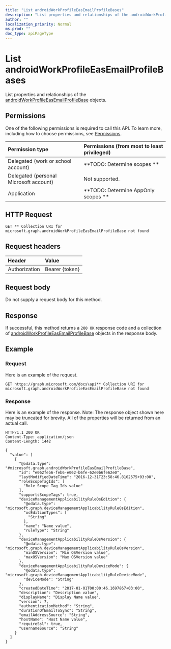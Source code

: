 ```yaml
---
title: "List androidWorkProfileEasEmailProfileBases"
description: "List properties and relationships of the androidWorkProfileEasEmailProfileBase objects."
author: ""
localization_priority: Normal
ms.prod: ""
doc_type: apiPageType
---
```


# List androidWorkProfileEasEmailProfileBases

List properties and relationships of the [androidWorkProfileEasEmailProfileBase](../resources/androidworkprofileeasemailprofilebase.md) objects.

## Permissions
One of the following permissions is required to call this API. To learn more, including how to choose permissions, see [Permissions](/concepts/permissions-reference.md).

|Permission type|Permissions (from most to least privileged)|
|:---|:---|
|Delegated (work or school account)|**TODO: Determine scopes **|
|Delegated (personal Microsoft account)|Not supported.|
|Application|**TODO: Determine AppOnly scopes **|

## HTTP Request
<!-- {
  "blockType": "ignored"
}
-->
``` http
GET ** Collection URI for microsoft.graph.androidWorkProfileEasEmailProfileBase not found
```

## Request headers
|Header|Value|
|:---|:---|
|Authorization|Bearer {token}|

## Request body
Do not supply a request body for this method.

## Response
If successful, this method returns a `200 OK` response code and a collection of [androidWorkProfileEasEmailProfileBase](../resources/androidworkprofileeasemailprofilebase.md) objects in the response body.

## Example

### Request
Here is an example of the request.
<!-- {
  "blockType": "request",
  "name": "get_androidworkprofileeasemailprofilebase"
}
-->
``` http
GET https://graph.microsoft.com/docs\api** Collection URI for microsoft.graph.androidWorkProfileEasEmailProfileBase not found
```

### Response
Here is an example of the response. Note: The response object shown here may be truncated for brevity. All of the properties will be returned from an actual call.
<!-- {
  "blockType": "response",
  "truncated": true,
  "@odata.type": "collection(microsoft.graph.androidworkprofileeasemailprofilebase)"
}
-->
``` http
HTTP/1.1 200 OK
Content-Type: application/json
Content-Length: 1442

{
  "value": [
    {
      "@odata.type": "#microsoft.graph.androidWorkProfileEasEmailProfileBase",
      "id": "e062feb6-feb6-e062-b6fe-62e0b6fe62e0",
      "lastModifiedDateTime": "2016-12-31T23:58:46.8102575+03:00",
      "roleScopeTagIds": [
        "Role Scope Tag Ids value"
      ],
      "supportsScopeTags": true,
      "deviceManagementApplicabilityRuleOsEdition": {
        "@odata.type": "microsoft.graph.deviceManagementApplicabilityRuleOsEdition",
        "osEditionTypes": [
          "String"
        ],
        "name": "Name value",
        "ruleType": "String"
      },
      "deviceManagementApplicabilityRuleOsVersion": {
        "@odata.type": "microsoft.graph.deviceManagementApplicabilityRuleOsVersion",
        "minOSVersion": "Min OSVersion value",
        "maxOSVersion": "Max OSVersion value"
      },
      "deviceManagementApplicabilityRuleDeviceMode": {
        "@odata.type": "microsoft.graph.deviceManagementApplicabilityRuleDeviceMode",
        "deviceMode": "String"
      },
      "createdDateTime": "2017-01-01T00:00:46.1697867+03:00",
      "description": "Description value",
      "displayName": "Display Name value",
      "version": 7,
      "authenticationMethod": "String",
      "durationOfEmailToSync": "String",
      "emailAddressSource": "String",
      "hostName": "Host Name value",
      "requireSsl": true,
      "usernameSource": "String"
    }
  ]
}
```


